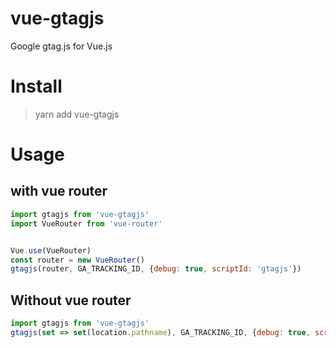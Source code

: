 # vue-gtagjs

Google gtag.js for Vue.js

Install
====
> yarn add vue-gtagjs

Usage
====

## with vue router
```js
import gtagjs from 'vue-gtagjs'
import VueRouter from 'vue-router'


Vue.use(VueRouter)
const router = new VueRouter()
gtagjs(router, GA_TRACKING_ID, {debug: true, scriptId: 'gtagjs'})
```

## Without vue router
```js
import gtagjs from 'vue-gtagjs'
gtagjs(set => set(location.pathname), GA_TRACKING_ID, {debug: true, scriptId: 'customId'})
```
